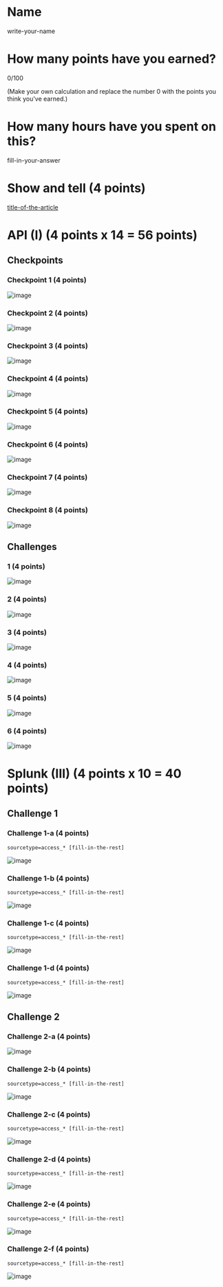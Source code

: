 # Name

write-your-name

# How many points have you earned?

0/100

(Make your own calculation and replace the number 0 with the points you think you've earned.)

# How many hours have you spent on this?

fill-in-your-answer

# Show and tell (4 points)

[title-of-the-article](http://link-to-an-interesting-data-visualization-about-politics)

# API (I) (4 points x 14 = 56 points)

## Checkpoints

### Checkpoint 1 (4 points)

![image](image.png?raw=true)

### Checkpoint 2 (4 points)

![image](image.png?raw=true)

### Checkpoint 3 (4 points)

![image](image.png?raw=true)

### Checkpoint 4 (4 points)

![image](image.png?raw=true)

### Checkpoint 5 (4 points)

![image](image.png?raw=true)

### Checkpoint 6 (4 points)

![image](image.png?raw=true)

### Checkpoint 7 (4 points)

![image](image.png?raw=true)

### Checkpoint 8 (4 points)

![image](image.png?raw=true)

## Challenges

### 1 (4 points)

![image](image.png?raw=true)

### 2 (4 points)

![image](image.png?raw=true)

### 3 (4 points)

![image](image.png?raw=true)

### 4 (4 points)

![image](image.png?raw=true)

### 5 (4 points)

![image](image.png?raw=true)

### 6 (4 points)

![image](image.png?raw=true)



# Splunk (III) (4 points x 10 = 40 points)

## Challenge 1

### Challenge 1-a (4 points)
```
sourcetype=access_* [fill-in-the-rest]
```
![image](image.png?raw=true)

### Challenge 1-b (4 points)
```
sourcetype=access_* [fill-in-the-rest]
```
![image](image.png?raw=true)

### Challenge 1-c (4 points)
```
sourcetype=access_* [fill-in-the-rest]
```
![image](image.png?raw=true)

### Challenge 1-d (4 points)
```
sourcetype=access_* [fill-in-the-rest]
```
![image](image.png?raw=true)

## Challenge 2

### Challenge 2-a (4 points)
![image](image.png?raw=true)

### Challenge 2-b (4 points)
```
sourcetype=access_* [fill-in-the-rest]
```
![image](image.png?raw=true)

### Challenge 2-c (4 points)
```
sourcetype=access_* [fill-in-the-rest]
```
![image](image.png?raw=true)

### Challenge 2-d (4 points)
```
sourcetype=access_* [fill-in-the-rest]
```
![image](image.png?raw=true)

### Challenge 2-e (4 points)
```
sourcetype=access_* [fill-in-the-rest]
```
![image](image.png?raw=true)

### Challenge 2-f (4 points)
```
sourcetype=access_* [fill-in-the-rest]
```
![image](image.png?raw=true)
